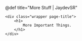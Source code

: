 @def title="More Stuff | JaydevSR"

~~~
<div class="wrapper page-title">
    <h1>
        More Important Things.
    </h1> 
</div>
~~~